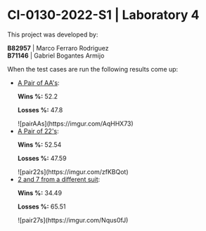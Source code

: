 # CI-0130-2022-S1 | Laboratory 4

This project was developed by:

**B82957** | Marco Ferraro Rodriguez <br>
**B71146** | Gabriel Bogantes Armijo

<p>When the test cases are run the following results come up:</p>

- <u>A Pair of AA's</u>: 
    <p><b>Wins %:</b> 52.2</p>
    <p><b>Losses %:</b> 47.8</p>
    ![pairAAs](https://imgur.com/AqHHX73)
- <u>A Pair of 22's</u>: 
    <p><b>Wins %:</b> 52.54</p>
    <p><b>Losses %:</b> 47.59</p>
    ![pair22s](https://imgur.com/zfKBQot)
- <u>2 and 7 from a different suit</u>:
    <p><b>Wins %:</b> 34.49</p>    
    <p><b>Losses %:</b> 65.51</p>
    ![pair27s](https://imgur.com/Nqus0fJ)
